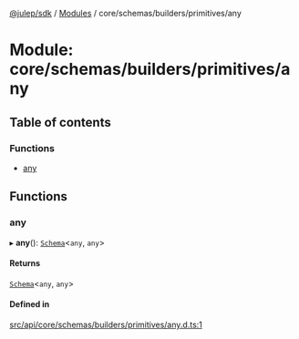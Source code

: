 [@julep/sdk](../README.md) / [Modules](../modules.md) / core/schemas/builders/primitives/any

# Module: core/schemas/builders/primitives/any

## Table of contents

### Functions

- [any](core_schemas_builders_primitives_any.md#any)

## Functions

### any

▸ **any**(): [`Schema`](core_schemas_Schema.md#schema)\<`any`, `any`\>

#### Returns

[`Schema`](core_schemas_Schema.md#schema)\<`any`, `any`\>

#### Defined in

[src/api/core/schemas/builders/primitives/any.d.ts:1](https://github.com/julep-ai/samantha-monorepo/blob/9aefd53/sdks/js/src/api/core/schemas/builders/primitives/any.d.ts#L1)
